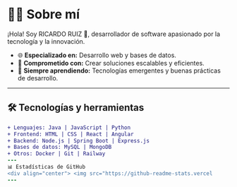 # 👨‍💻 **Sobre mí**  
¡Hola! Soy RICARDO RUIZ 👋, desarrollador de software apasionado por la tecnología y la innovación.  
- 🌐 **Especializado en:** Desarrollo web y bases de datos.  
- 🎯 **Comprometido con:** Crear soluciones escalables y eficientes.  
- 🚀 **Siempre aprendiendo:** Tecnologías emergentes y buenas prácticas de desarrollo.  

---

## 🛠️ **Tecnologías y herramientas**  
```diff
+ Lenguajes: Java | JavaScript | Python
+ Frontend: HTML | CSS | React | Angular
+ Backend: Node.js | Spring Boot | Express.js
+ Bases de datos: MySQL | MongoDB
+ Otros: Docker | Git | Railway
---
📊 Estadísticas de GitHub
<div align="center"> <img src="https://github-readme-stats.vercel
---
